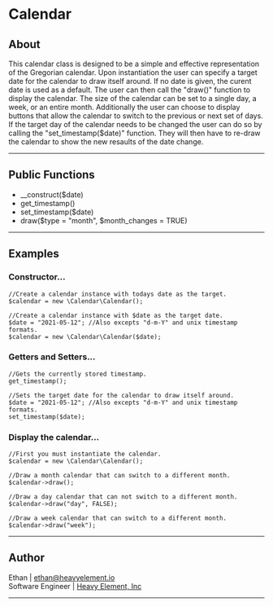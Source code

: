 # Calendar

## About
This calendar class is designed to be a simple and effective representation of the
Gregorian calendar. Upon instantiation the user can specify a target date for the
calendar to draw itself around. If no date is given, the curent date is used as 
a default. The user can then call the "draw()" function to display the calendar.
The size of the calendar can be set to a single day, a week, or an entire month.
Additionally the user can choose to display buttons that allow the calendar to 
switch to the previous or next set of days. If the target day of the calendar needs
to be changed the user can do so by calling the "set_timestamp($date)" function.
They will then have to re-draw the calendar to show the new resaults of the date
change.

---

## Public Functions
* __construct($date)
* get_timestamp()
* set_timestamp($date)
* draw($type = "month", $month_changes = TRUE)

---

## Examples
### Constructor...
```
//Create a calendar instance with todays date as the target.
$calendar = new \Calendar\Calendar();

//Create a calendar instance with $date as the target date.
$date = "2021-05-12"; //Also excepts "d-m-Y" and unix timestamp formats.
$calendar = new \Calendar\Calendar($date);
```

### Getters and Setters...
```
//Gets the currently stored timestamp.
get_timestamp();

//Sets the target date for the calendar to draw itself around.
$date = "2021-05-12"; //Also excepts "d-m-Y" and unix timestamp formats.
set_timestamp($date);
```

### Display the calendar...
```
//First you must instantiate the calendar.
$calendar = new \Calendar\Calendar();

//Draw a month calendar that can switch to a different month.
$calendar->draw();

//Draw a day calendar that can not switch to a different month.
$calendar->draw("day", FALSE);

//Draw a week calendar that can switch to a different month.
$calendar->draw("week");
```

---

## Author
Ethan | <ethan@heavyelement.io><br>
Software Engineer | [Heavy Element, Inc](https://heavyelement.io/)

---